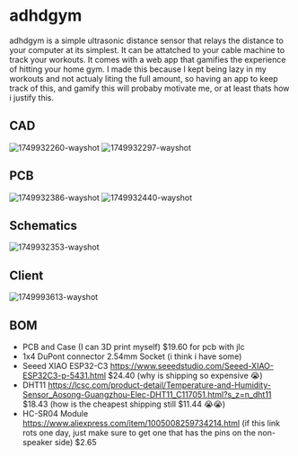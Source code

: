 # adhdgym
adhdgym is a simple ultrasonic distance sensor that relays the distance to your computer at its simplest. It can be attatched to your cable machine to track your workouts. It comes with a web app that gamifies the experience of hitting your home gym. I made this because I kept being lazy in my workouts and not actualy liting the full amount, so having an app to keep track of this, and gamify this will probaby motivate me, or at least thats how i justify this.

## CAD
![1749932260-wayshot](https://github.com/user-attachments/assets/630634f9-afcb-4a84-84b6-27ab02c695c7)
![1749932297-wayshot](https://github.com/user-attachments/assets/695c7161-06c8-4f6f-ae5d-96609a9ab220)

## PCB
![1749932386-wayshot](https://github.com/user-attachments/assets/9ad6d7ad-e1b7-44b7-8af3-da1b199b309b)
![1749932440-wayshot](https://github.com/user-attachments/assets/ae14fa92-6ed6-4196-be64-8d1e24bdac1c)

## Schematics
![1749932353-wayshot](https://github.com/user-attachments/assets/394b0ce6-2377-497d-9def-252806eade68)

## Client
![1749993613-wayshot](https://github.com/user-attachments/assets/9e5725bb-5545-4c68-b3db-262c994fcd1c)


## BOM
 - PCB and Case (I can 3D print myself)  $19.60 for pcb with jlc
 - 1x4 DuPont connector 2.54mm Socket (i think i have some)
 - Seeed XIAO ESP32-C3 https://www.seeedstudio.com/Seeed-XIAO-ESP32C3-p-5431.html  $24.40 (why is shipping so expensive :sob:)
 - DHT11 https://lcsc.com/product-detail/Temperature-and-Humidity-Sensor_Aosong-Guangzhou-Elec-DHT11_C117051.html?s_z=n_dht11 $18.43 (how is the cheapest shipping still $11.44 :sob::sob:)
 - HC-SR04 Module https://www.aliexpress.com/item/1005008259734214.html (if this link rots one day, just make sure to get one that has the pins on the non-speaker side) $2.65

